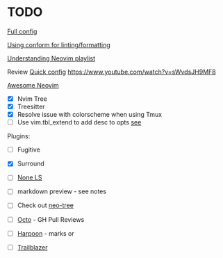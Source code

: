 # TODO

[Full config](https://www.youtube.com/watch?v=ZjMzBd1Dqz8&t=3737s)

[Using conform for linting/formatting](https://www.youtube.com/watch?v=ybUE4D80XSk)

[Understanding Neovim playlist](https://www.youtube.com/watch?v=87AXw9Quy9U&list=PLx2ksyallYzW4WNYHD9xOFrPRYGlntAft)

Review [Quick config](https://github.com/albingroen/quick.nvim)
<https://www.youtube.com/watch?v=sWvdsJH9MF8>

[Awesome Neovim](https://github.com/rockerBOO/awesome-neovim)

- [x] Nvim Tree
- [x] Treesitter
- [x] Resolve issue with colorscheme when using Tmux
- [ ] Use vim.tbl_extend to add desc to opts [see](https://neovim.io/doc/user/lua.html#vim.tbl_extend())

Plugins:

- [ ] Fugitive
- [x] Surround
- [ ] [None LS](https://github.com/nvimtools/none-ls.nvim)
- [ ] markdown preview - see notes
- [ ] Check out [neo-tree](https://github.com/nvim-neo-tree/neo-tree.nvim)
- [ ] [Octo](https://github.com/pwntester/octo.nvim) - GH Pull Reviews

- [ ] [Harpoon](https://github.com/ThePrimeagen/harpoon/tree/harpoon2) - marks
or
- [ ] [Trailblazer](https://github.com/LeonHeidelbach/trailblazer.nvim)
